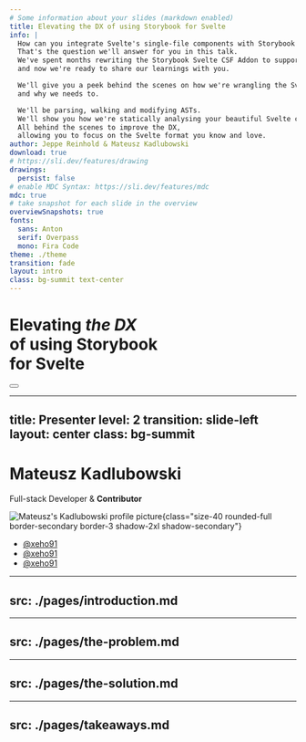 ```yaml
---
# Some information about your slides (markdown enabled)
title: Elevating the DX of using Storybook for Svelte
info: |
  How can you integrate Svelte's single-file components with Storybook's API that requires multiple named exports for stories?
  That's the question we'll answer for you in this talk.
  We've spent months rewriting the Storybook Svelte CSF Addon to support Svelte 5,
  and now we're ready to share our learnings with you.

  We'll give you a peek behind the scenes on how we're wrangling the Svelte compiler and Vite transformations,
  and why we needs to.

  We'll be parsing, walking and modifying ASTs.
  We'll show you how we're statically analysing your beautiful Svelte code and printing horrible outputs from it.
  All behind the scenes to improve the DX,
  allowing you to focus on the Svelte format you know and love.
author: Jeppe Reinhold & Mateusz Kadlubowski
download: true
# https://sli.dev/features/drawing
drawings:
  persist: false
# enable MDC Syntax: https://sli.dev/features/mdc
mdc: true
# take snapshot for each slide in the overview
overviewSnapshots: true
fonts:
  sans: Anton
  serif: Overpass
  mono: Fira Code
theme: ./theme
transition: fade
layout: intro
class: bg-summit text-center
---
```


<h1 class="text-6xl text-white">
Elevating <em class="underline">the DX</em><br>
<span class="text-secondary">of using</span> <logos-storybook-icon /> Storybook<br>
<span class="text-secondary">for</span> <logos-svelte-icon /> Svelte
</h1>

<div class="abs-br m-6 flex gap-2">
  <button @click="$slidev.nav.openInEditor()" title="Open in Editor" class="text-xl slidev-icon-btn opacity-50 !border-none !hover:text-white">
    <carbon:edit />
  </button>
  <a href="https://github.com/slidevjs/slidev" target="_blank" alt="GitHub" title="Open in GitHub"
    class="text-xl slidev-icon-btn opacity-50 !border-none !hover:text-white">
    <carbon-logo-github />
  </a>
</div>

<!--
The last comment block of each slide will be treated as slide notes. It will be visible and editable in Presenter Mode along with the slide. [Read more in the docs](https://sli.dev/guide/syntax.html#notes)
-->

---
title: Presenter
level: 2
transition: slide-left
layout: center
class: bg-summit
---

<div class="flex flex-col items-center">

# Mateusz Kadlubowski

<p class="font-serif">
Full-stack Developer & <logos-storybook-icon /> <strong>Contributor</strong>
</p>

![Mateusz's Kadlubowski profile picture](https://avatars.githubusercontent.com/u/18627568){class="size-40 rounded-full border-secondary border-3 shadow-2xl shadow-secondary"}

- <carbon-logo-github /> [@xeho91](https://github.com/xeho91)
- <carbon-logo-twitter /> [@xeho91](https://twitter.com/xeho91)
- <carbon-logo-discord /> [@xeho91](https://discord.com/channels/@xeho91)

</div>

---
src: ./pages/introduction.md
---

---
src: ./pages/the-problem.md
---

---
src: ./pages/the-solution.md
---

---
src: ./pages/takeaways.md
---

